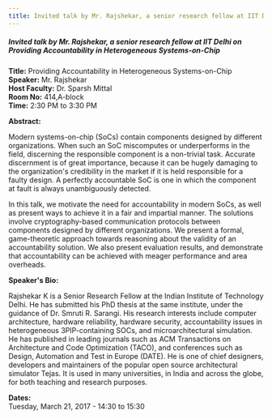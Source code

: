 ```yaml
---
title: Invited talk by Mr. Rajshekar, a senior research fellow at IIT Delhi on Providing Accountability in Heterogeneous Systems-on-Chip
---
```


##### **Invited talk by Mr. Rajshekar, a senior research fellow at IIT Delhi on Providing Accountability in Heterogeneous Systems-on-Chip**
**Title:** Providing Accountability in Heterogeneous Systems-on-Chip  
**Speaker:** Mr. Rajshekar  
**Host Faculty:**  Dr. Sparsh Mittal  
**Room No:** 414,A-block  
**Time:** 2:30 PM to 3:30 PM  
 
**Abstract:**

Modern systems-on-chip (SoCs) contain components designed by different organizations. When such an SoC miscomputes or underperforms in the field, discerning the responsible component is a non-trivial task. Accurate discernment is of great importance, because it can be hugely  damaging to the organization's credibility in the market if it is held responsible for a faulty design. A perfectly accountable SoC is one in which the component at fault is always unambiguously detected.

In this talk, we motivate the need for accountability in modern SoCs, as well as present ways to achieve it in a fair and impartial manner. The solutions involve cryptography-based communication protocols between components designed by different organizations. We present a formal, game-theoretic approach towards reasoning about the validity of an accountability solution. We also present evaluation results, and demonstrate that accountability can be achieved with meager performance and area overheads.

**Speaker's Bio:**

Rajshekar K is a Senior Research Fellow at the Indian Institute of Technology Delhi. He has submitted his PhD thesis at the same institute, under the guidance of Dr. Smruti R. Sarangi. His research interests include computer architecture, hardware reliability, hardware security, accountability issues in heterogeneous 3PIP-containing SOCs, and microarchitectural simulation. He has published in leading journals such as ACM Transactions on Architecture and Code Optimization (TACO), and conferences such as Design, Automation and Test in Europe (DATE). He is one of chief designers, developers and maintainers of the popular open source architectural simulator Tejas. It is used in many universities, in India and across the globe, for both teaching and research purposes.

**Dates:**  
Tuesday, March 21, 2017 - 14:30 to 15:30
